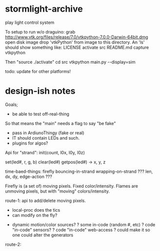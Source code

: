 # stormlight-archive
play light control system


To setup to run w/o draguino:
grab http://www.vtk.org/files/release/7.0/vtkpython-7.0.0-Darwin-64bit.dmg
open disk image
drop 'vtkPython' from image to this directory. An 'ls' should show something like:
LICENSE        activate       src
README.md      capture        vtkpython

Then "source ./activate"
cd src
vtkpython main.py --display=sim

todo: update for other platforms!

# design-ish notes
Goals;
* be able to test off-real-thing

So that means the "main" needs a flag to say "be fake"
- pass in ArdiunoThingy (fake or real)
- IT should contain LEDs and such.
- plugins for algos?

Api for "strand":
  init(count, l0x, l0y, l0z)

  set(led#, r, g, b)
  clear(led#)
  getpos(led#) -> x, y, z


time-baed-things:
  firefly
    bouncing-in-strand
    wrapping-on-strand
    ??? len, dx, dy, edge-action ???

Firefly is (a set of) moving pixels. Fixed color/intensity.
Flames are unmoving pixels, but with "moving" colors/intensity.

route-1: api to add/delete moving pixels.
 + local-proc does the tics
 + can modify on the fly?
 - dynamic motion/color sources?
   ? some in-code (random #, etc)
   ? code "in-code" sensors?
   ? code "in-code" web-access
   ? could make it so one could alter the generators


route-2: 